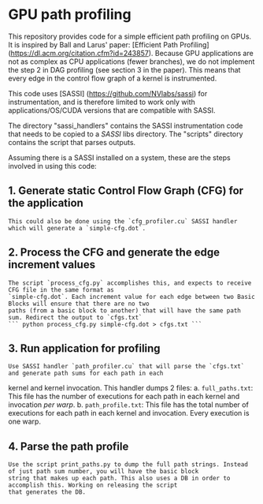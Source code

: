 # GPU path profiling

This repository provides code  for a simple efficient path profiling on GPUs. It is inspired by Ball and Larus' paper: [Efficient
Path Profiling] (https://dl.acm.org/citation.cfm?id=243857). Because GPU applications are not as complex as CPU
applications (fewer branches), we do not implement the step 2 in DAG profiling (see section 3 in the paper). This means that every edge
in the control flow graph of a kernel is instrumented.

This code uses [SASSI] (https://github.com/NVlabs/sassi) for instrumentation, and is therefore limited to work only with
applications/OS/CUDA versions that are compatible with SASSI. 

The directory "sassi_handlers" contains the SASSI instrumentation code that needs to be copied to a *SASSI* libs directory. The "scripts" directory contains the script that parses outputs.

Assuming there is a SASSI installed on a system, these are the steps involved in using this code:
## 1. Generate static Control Flow Graph (CFG) for the application
	This could also be done using the `cfg_profiler.cu` SASSI handler which will generate a `simple-cfg.dot`.
## 2. Process the CFG and generate the edge increment values
	The script `process_cfg.py` accomplishes this, and expects to receive CFG file in the same format as
	`simple-cfg.dot`. Each increment value for each edge between two Basic Blocks will ensure that there are no two
	paths (from a basic block to another) that will have the same path sum. Redirect the output to `cfgs.txt`
	``` python process_cfg.py simple-cfg.dot > cfgs.txt ```
## 3. Run application for profiling
	Use SASSI handler `path_profiler.cu` that will parse the `cfgs.txt` and generate path sums for each path in each
   kernel and kernel invocation. This handler dumps 2 files:
   a. `full_paths.txt`: This file has the number of executions for each path in each kernel and invocation *per warp*.
   b. `path_profile.txt`: This file has the total number of executions for each path in each kernel and invocation.
      Every execution is one warp.
## 4. Parse the path profile
	Use the script print_paths.py to dump the full path strings. Instead of just path sum number, you will have the basic block
	string that makes up each path. This also uses a DB in order to accomplish this. Working on releasing the script
	that generates the DB.
